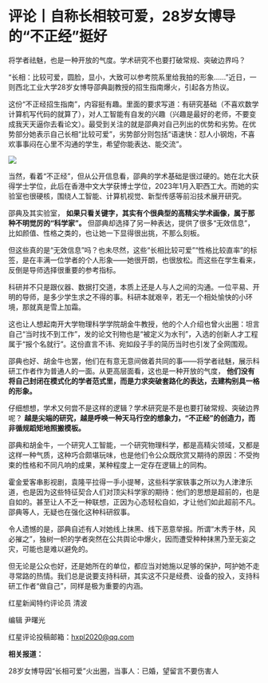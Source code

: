# 评论丨自称长相较可爱，28岁女博导的“不正经”挺好

将学者祛魅，也是一种开放的气度。学术研究不也要打破常规、突破边界吗？

“长相：比较可爱，圆脸，显小，大致可以参考院系里给我拍的形象……”近日，一则西北工业大学28岁女博导邵典副教授的招生指南爆火，引起各方热议。

这份“不正经招生指南”，内容挺有趣。里面的要求写道：有研究基础（不喜欢数学计算机写代码的就算了），对人工智能有自发的兴趣（兴趣是最好的老师，不要变成我天天逼你去看论文）。最受到关注的就是邵典对自己列出的优势和劣势。在优势部分她表示自己长相“比较可爱”，劣势部分则包括“语速快：怼人小钢炮，不喜欢事事闷在心里不沟通的学生，希望你能表达、能交流”。

![](https://inews.gtimg.com/om_bt/OumVYIV2PC-6h7dtuxt7kh0v2KqTP233_217G4mB6oTVcAA/1000)

当然，看着“不正经”，但从公开信息看，邵典的学术基础是很过硬的。她在北大获得学士学位，此后在香港中文大学获博士学位，2023年1月入职西工大。而她的实验室也很硬核，围绕人工智能、计算机视觉、新型传感等前沿技术展开研究。

邵典及其实验室， **如果只看关键字，其实有个很典型的高精尖学术画像，属于那种不明觉厉的“科学家”。**
但邵典却选择了另一种表达，提供了很多“无效信息”，比如颜值、性格之类的，也让她一下显得很出挑，不那么刻板。

但这些真的是“无效信息”吗？也未尽然，这些“长相比较可爱”“性格比较直率”的标签，是在丰满一位学者的个人形象——她很开朗，也很放松。而这些在学生看来，反倒是导师选择很重要的参考指标。

科研并不只是跟仪器、数据打交道，本质上还是人与人之间的沟通。一位平易、开明的导师，是多少学生求之不得的事。科研本就艰辛，若无一个相处愉快的小环境，那就真是雪上加霜。

这也让人想起南开大学物理科学学院胡金牛教授，他的个人介绍也曾火出圈：坦言自己“当时找不到工作”，发的论文刊物也是“被定义为水刊”，入选的创新人才工程属于“报个名就行”。这份直言不讳、宛如段子手的简历当时也引发了全网围观。

邵典也好、胡金牛也罢，他们在有意无意间做着共同的事——将学者祛魅，展示科研工作者作为普通人的一面。从更高层面看，这也是一种开放的气度，
**他们没有将自己封闭在模式化的学者范式里，而是力求突破套路化的表达，去建构别具一格的形象。**

仔细想想，学术又何尝不是这样的逻辑？学术研究是不是也要打破常规、突破边界呢？
**越是尖端的研究，越是呼唤一种天马行空的想象力，“不正经”的创造力，而非循规蹈矩地照搬模板。**

邵典和胡金牛，一个研究人工智能，一个研究物理科学，都是高精尖领域，又都是这样一种气质，这种巧合颇堪玩味，也是他们令公众既欣赏又期待的原因：不受拘束的性格和不同凡响的成果，某种程度上一定存在逻辑上的同构。

霍金爱客串影视剧，袁隆平拉得一手小提琴，这些科学家轶事之所以为人津津乐道，也是因为这些特征契合人们对顶尖科学家的期待：他们的思想是超前的，也是自如的。甚至让人不乏一种联想，正因为心态轻松自如，才让他们如此超前不凡。邵典等人，无疑也在强化这种科研叙事。

令人遗憾的是，邵典自述有人对她线上抹黑、线下恶意举报。所谓“木秀于林，风必摧之”，独树一帜的学者突然在公共舆论中爆火，因而遭受种种抹黑乃至无妄之灾，可能也是难以避免的。

但无论是公众也好，还是她所在的单位，都应当对她施以足够的保护，呵护她不走寻常路的热情。我们总是说要支持科研，其实这不只是经费、设备的投入，支持科研工作者“做自己”，同样是极为重要的内涵。

红星新闻特约评论员 清波

编辑 尹曙光

红星评论投稿邮箱：hxpl2020@qq.com

**相关报道：**

28岁女博导因“长相可爱”火出圈，当事人：已婚，望留言不要伤害人


